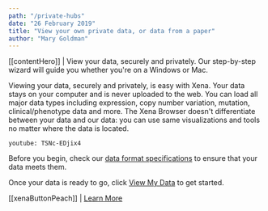 ```yaml
---
path: "/private-hubs"
date: "26 February 2019"
title: "View your own private data, or data from a paper"
author: "Mary Goldman"
---
```


[[contentHero]]
| View your data, securely and privately. Our step-by-step wizard will guide you whether you're on a Windows or Mac.

Viewing your data, securely and privately, is easy with Xena. Your data stays on your computer and is never uploaded to the web. You can load all major data types including expression, copy number variation, mutation, clinical/phenotype data and more. The Xena Browser doesn't differentiate between your data and our data: you can use same visualizations and tools no matter where the data is located.

`youtube: TSNc-EDjix4`

Before you begin, check our [data format specifications](https://ucsc-xena.gitbook.io/project/local-xena-hub/data-format-specifications) to ensure that your data meets them.

Once your data is ready to go, click [View My Data](https://xenabrowser.net/datapages/?addHub=https://local.xena.ucsc.edu:7223&host=https://local.xena.ucsc.edu:7223) to get started.

[[xenaButtonPeach]]
| [Learn More](https://ucsc-xena.gitbook.io/project/local-xena-hub/getting-started)

